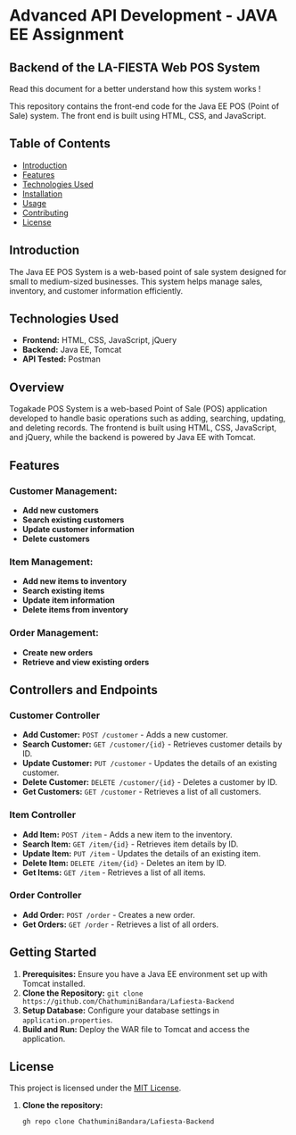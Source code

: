 # Advanced API Development - JAVA EE Assignment

## Backend of the LA-FIESTA Web POS System

Read this document for a better understand how this system works !


This repository contains the front-end code for the Java EE POS (Point of Sale) system. The front end is built using HTML, CSS, and JavaScript.

## Table of Contents

- [Introduction](#introduction)
- [Features](#features)
- [Technologies Used](#technologies-used)
- [Installation](#installation)
- [Usage](#usage)
- [Contributing](#contributing)
- [License](#license)

## Introduction

The Java EE POS System is a web-based point of sale system designed for small to medium-sized businesses. This system helps manage sales, inventory, and customer information efficiently.


## Technologies Used

- **Frontend:** HTML, CSS, JavaScript, jQuery
- **Backend:** Java EE, Tomcat
- **API Tested:** Postman



## Overview
Togakade POS System is a web-based Point of Sale (POS) application developed to handle basic operations such as adding, searching, updating, and deleting records. The frontend is built using HTML, CSS, JavaScript, and jQuery, while the backend is powered by Java EE with Tomcat.

## Features
### Customer Management:
- **Add new customers**
- **Search existing customers**
- **Update customer information**
- **Delete customers**

### Item Management:
- **Add new items to inventory**
- **Search existing items**
- **Update item information**
- **Delete items from inventory**

### Order Management:
- **Create new orders**
- **Retrieve and view existing orders**

## Controllers and Endpoints

### Customer Controller
- **Add Customer:** `POST /customer` - Adds a new customer.
- **Search Customer:** `GET /customer/{id}` - Retrieves customer details by ID.
- **Update Customer:** `PUT /customer` - Updates the details of an existing customer.
- **Delete Customer:** `DELETE /customer/{id}` - Deletes a customer by ID.
- **Get Customers:** `GET /customer` - Retrieves a list of all customers.

### Item Controller
- **Add Item:** `POST /item` - Adds a new item to the inventory.
- **Search Item:** `GET /item/{id}` - Retrieves item details by ID.
- **Update Item:** `PUT /item` - Updates the details of an existing item.
- **Delete Item:** `DELETE /item/{id}` - Deletes an item by ID.
- **Get Items:** `GET /item` - Retrieves a list of all items.

### Order Controller
- **Add Order:** `POST /order` - Creates a new order.
- **Get Orders:** `GET /order` - Retrieves a list of all orders.

## Getting Started
1. **Prerequisites:** Ensure you have a Java EE environment set up with Tomcat installed.
2. **Clone the Repository:** `git clone https://github.com/ChathuminiBandara/Lafiesta-Backend`
3. **Setup Database:** Configure your database settings in `application.properties`.
4. **Build and Run:** Deploy the WAR file to Tomcat and access the application.


## License
This project is licensed under the [MIT License](LICENSE).


1. **Clone the repository:**

   ```bash
   gh repo clone ChathuminiBandara/Lafiesta-Backend

